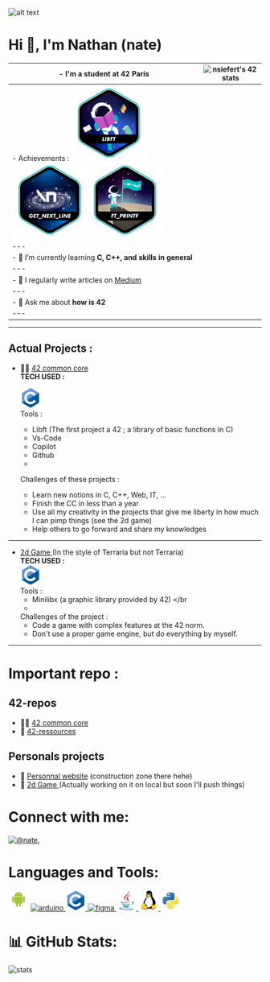![alt text](https://github.com/NateSief/stock/blob/main/luffyg5.png?raw=true)

# Hi 👋, I'm Nathan (nate)

| - I'm a student at 42 Paris | <img src="https://badge.mediaplus.ma/starryblue/nsiefert?1337Badge=off&UM6P=off" alt="nsiefert's 42 stats"/> |
|---|---|
| - Achievements :  <img src="./badges/libfte.png"  title="libft: 125/100" length="150" width="150"><img src="./badges/get_next_linee.png"  title="GNL: 100/100" length="150" width="150"><img src="./badges/ft_printfe.png"  title="ft-printf: 100/100" length="150" width="150">
|---|
- 🌱 I’m currently learning **C, C++, and skills in general**| 
|---|
- 📝 I regularly write articles on [Medium](https://medium.com/@nate.) |
|---|
- 💬 Ask me about **how is 42** |
|---|
<!--- - 👨‍💻 All of my projects are available at [https://natesief.github.io/portfolio](https://natesief.github.io/portfolio) -->
---
## Actual Projects :
- 👨‍💻 [42 common core](https://github.com/NateSief/42-paris.git)</br>
  **TECH USED :**

  <img src="https://raw.githubusercontent.com/devicons/devicon/master/icons/c/c-original.svg" alt="c" width="40" height="40"/> </br>
  Tools :
  - Libft (The first project a 42 ; a library of basic functions in C)
  - Vs-Code
  - Copilot
  - Github
  - 
  Challenges of these projects :
  - Learn new notions in C, C++, Web, IT, ...
  - Finish the CC in less than a year
  - Use all my creativity in the projects that give me liberty in how much I can pimp things (see the 2d game)
  - Help others to go forward and share my knowledges
---
- [2d Game ](https://github.com/NateSief/so_long.git) (In the style of Terraria but not Terraria)</br> 
  **TECH USED :**  
  <img src="https://raw.githubusercontent.com/devicons/devicon/master/icons/c/c-original.svg" alt="c" width="40" height="40"/> </br>
  Tools : 
  - Minilibx (a graphic library provided by 42) </br
  - 
  Challenges of the project :
  - Code a game with complex features at the 42 norm.
  - Don't use a proper game engine, but do everything by myself.

---

# Important repo : 
## 42-repos

- 👨‍💻 [42 common core](https://github.com/NateSief/42-paris.git) </br>
- 📖 [42-ressources](https://github.com/NateSief/42-ressources) </br>

## Personals projects
- 🚧 [Personnal website]() (construction zone there hehe)
- 👾 [2d Game ](https://github.com/NateSief/so_long.git) (Actually working on it on local but soon I'll push things)


# Connect with me:
<p align="left">
<a href="https://medium.com/@nate." target="blank"><img align="center" src="https://raw.githubusercontent.com/rahuldkjain/github-profile-readme-generator/master/src/images/icons/Social/medium.svg" alt="@nate." height="60" width="80" /></a>
</p>

# Languages and Tools:
<p align="left"> <a href="https://developer.android.com" target="_blank" rel="noreferrer"> <img src="https://raw.githubusercontent.com/devicons/devicon/master/icons/android/android-original-wordmark.svg" alt="android" width="40" height="40"/></a>  <a href="https://www.arduino.cc/" target="_blank" rel="noreferrer"> <img src="https://cdn.worldvectorlogo.com/logos/arduino-1.svg" alt="arduino" width="40" height="40"/> </a> 
<a href="https://www.cprogramming.com/" target="_blank" rel="noreferrer"> <img src="https://raw.githubusercontent.com/devicons/devicon/master/icons/c/c-original.svg" alt="c" width="40" height="40"/> </a>
<a href="https://www.figma.com/" target="_blank" rel="noreferrer"> <img src="https://www.vectorlogo.zone/logos/figma/figma-icon.svg" alt="figma" width="40" height="40"/> </a>  
<a href="https://www.java.com" target="_blank" rel="noreferrer"> <img src="https://raw.githubusercontent.com/devicons/devicon/master/icons/java/java-original.svg" alt="java" width="40" height="40"/> </a>
<a href="https://www.linux.org/" target="_blank" rel="noreferrer"> <img src="https://raw.githubusercontent.com/devicons/devicon/master/icons/linux/linux-original.svg" alt="linux" width="40" height="40"/> </a>
<a href="https://www.python.org" target="_blank" rel="noreferrer"> <img src="https://raw.githubusercontent.com/devicons/devicon/master/icons/python/python-original.svg" alt="python" width="40" height="40"/> </a>
</p>

# 📊 GitHub Stats:
![stats](https://github-readme-streak-stats.herokuapp.com/?user=nate.sief&theme=dark&hide_border=false)<br/>
